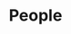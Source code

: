 ---
title: People
metaTitle: Our Team | Sons of God Ministries International
disableSearch: true
---